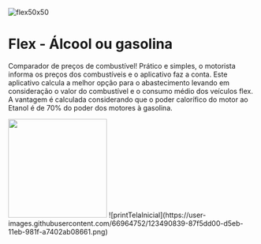 ![flex50x50](https://user-images.githubusercontent.com/66964752/123490741-39484300-d5eb-11eb-8b0d-503ae3119c5a.png)  <h1>Flex - Álcool ou gasolina</h1>

Comparador de preços de combustível!
Prático e simples, o motorista informa os preços dos combustíveis e o aplicativo faz a conta.
Este aplicativo calcula a melhor opção para o abastecimento levando em consideração o valor do combustível e o consumo médio dos veículos flex. 
A vantagem é calculada considerando que o poder calorífico do motor ao Etanol é de 70% do poder dos motores à gasolina.

<img src="https://user-images.githubusercontent.com/66964752/123490536-aad3c180-d5ea-11eb-9787-f77e2ac841e9.png" width="200"/>
![printTelaInicial](https://user-images.githubusercontent.com/66964752/123490839-87f5dd00-d5eb-11eb-981f-a7402ab08661.png)


